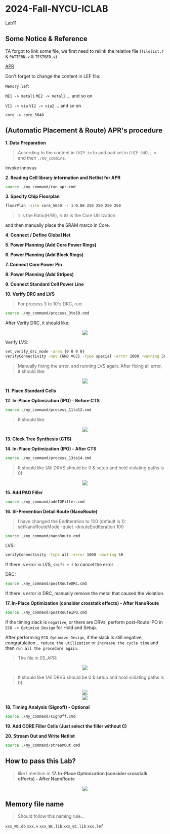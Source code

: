 # 2024-Fall-NYCU-ICLAB
Lab11
## Some Notice & Reference

TA forgot to link some file, we first need to relink the relative file (`filelist.f` & `PATTERN.v` & `TESTBED.v`)

[APR](https://timsnote.wordpress.com/digital-ic-design/ic-compiler/)

Don't forget to change the content in LEF file:

`Memory.lef`: 

`ME1 -> metal1`  `ME2 -> metal2` ... and so on
            
`VI1 -> via`     `VI2 -> via2`   ... and so on

`core -> core_5040`

## (Automatic Placement & Route) APR's procedure

**1. Data Preparation**

> According to the content in `CHIP.io` to add pad set in `CHIP_SHELL.v`. and then `./00_combine`.

Invoke innovus

**2. Reading Cell library information and Netlist for APR**

```bash
source ./my_command/run_apr.cmd
```

**3. Specify Chip Floorplan**

```bash
floorPlan -site core_5040 -r 1 0.88 250 250 250 250
```
> `1` is the Ratio(H/W), `0.88` is the Core Utillization

and then manually place the SRAM marco in Core.

**4. Connect / Define Global Net**

**5. Power Planning (Add Core Power Rings)**

**6. Power Planning (Add Block Rings)**

**7. Connect Core Power Pin**

**8. Power Planning (Add Stripes)**

**9. Connect Standard Cell Power Line**

**10. Verify DRC and LVS**

> For process 3 to 10's DRC, run:

```bash
source ./my_command/process_3to10.cmd
```

After Verify DRC, it should like:

<div align=center>
<img src=image/DRC.png>
</div>

Verify LVS:

```bash
set_verify_drc_mode -area {0 0 0 0}
verifyConnectivity -net {GND VCC} -type special -error 1000 -warning 50
```
> Manually fixing the error, and running LVS again. After fixing all error, it should like:

<div align=center>
<img src=image/LVS.png>
</div>

**11. Place Standard Cells**

**12. In-Place Optimization (IPO) - Before CTS**

```bash
source ./my_command/process_11to12.cmd
```

> It should like:

<div align=center>
<img src=image/preCTS.png>
</div>

**13. Clock Tree Synthesis (CTS)**

**14. In-Place Optimization (IPO) - After CTS**

```bash
source ./my_command/process_13to14.cmd
```

> It should like (All DRVS should be 0 & setup and hold violating paths is 0):

<div align=center>
<img src=image/postCTS.png>
</div>

**15. Add PAD Filler**

```bash
source ./my_command/addIOFiller.cmd
```

**16. SI-Prevention Detail Route (NanoRoute)**

> I have changed the EndIteration to 100 (default is 1): setNanoRouteMode -quiet -drouteEndIteration 100

```bash
source ./my_command/nanoRoute.cmd
```

LVS:

```bash
verifyConnectivity -type all -error 1000 -warning 50
```

If there is error in LVS, `shift + t` to cancel the error

DRC:

```bash
source ./my_command/postRouteDRC.cmd
```

If there is error in DRC, manually remove the metal that caused the violation.

**17. In-Place Optimization (consider crosstalk effects) - After NanoRoute**

```bash
source ./my_command/postRouteIPO.cmd
```

If the timing slack is `negative`, or there are DRVs, perform post-Route IPO in `ECO -> Optimize Design` for Hold and Setup.

After performing `ECO Optimize Design`, if the slack is still negative, congratulation... `reduce the utilization` or `increase the cycle time` and then `run all the procedure again`.

> The file in 05_APR:

<div align=center>
<img src=image/directory.png>
</div>

> It should like (All DRVS should be 0 & setup and hold violating paths is 0):

<div align=center>
<img src=image/postRoute_setup.png>
</div>

<div align=center>
<img src=image/postRoute_hold.png>
</div>

**18. Timing Analysis (Signoff) - Optional**

```bash
source ./my_command/signOff.cmd
```

**19. Add CORE Filler Cells (Just select the filler without C)**

**20. Stream Out and Write Netlist**

```bash
source ./my_command/streamOut.cmd
```

## How to pass this Lab?

> like I mention in **17. In-Place Optimization (consider crosstalk effects) - After NanoRoute**

<div align=center>
<img src=image/pass.png>
</div>

## Memory file name

> Should follow this naming rule...

`xxx_WC.db` `xxx.v` `xxx_WC.lib` `xxx_BC.lib` `xxx.lef`
